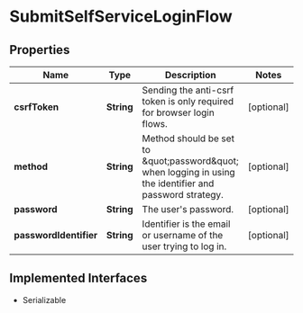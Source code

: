 

# SubmitSelfServiceLoginFlow


## Properties

Name | Type | Description | Notes
------------ | ------------- | ------------- | -------------
**csrfToken** | **String** | Sending the anti-csrf token is only required for browser login flows. |  [optional]
**method** | **String** | Method should be set to \&quot;password\&quot; when logging in using the identifier and password strategy. |  [optional]
**password** | **String** | The user&#39;s password. |  [optional]
**passwordIdentifier** | **String** | Identifier is the email or username of the user trying to log in. |  [optional]


## Implemented Interfaces

* Serializable



